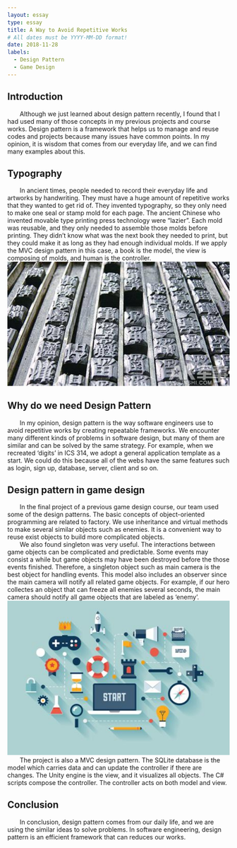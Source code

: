 ```yaml
---
layout: essay
type: essay
title: A Way to Avoid Repetitive Works
# All dates must be YYYY-MM-DD format!
date: 2018-11-28
labels:
  - Design Pattern
  - Game Design
---
```


<h2>Introduction  </h2>
<div style="text-indent:2em">
Although we just learned about design pattern recently, I found that I had used many of those concepts in my previous projects and course works. Design pattern is a framework that helps us to manage and reuse codes and projects because many issues have common points.  
In my opinion, it is wisdom that comes from our everyday life, and we can find many examples about this. 

</div>
<h2>Typography  </h2>
<div style="text-indent:2em">
In ancient times, people needed to record their everyday life and artworks by handwriting. They must have a huge amount of repetitive works that they wanted to get rid of.
They invented typography, so they only need to make one seal or stamp mold for each page. The ancient Chinese who invented movable type printing press technology were “lazier”. Each mold was reusable, and they only needed to assemble those molds before printing. They didn’t know what was the next book they needed to print, but they could make it as long as they had enough individual molds. If we apply the MVC design pattern in this case, a book is the model, the view is composing of molds, and human is the controller.
<img class="padding-left" width = "600" length = "400"  src="../images/type.jpg">
</div>
<h2>Why do we need Design Pattern  </h2>
<div style="text-indent:2em">
In my opinion, design pattern is the way software engineers use to avoid repetitive works by creating repeatable frameworks. We encounter many different kinds of problems in software design, but many of them are similar and can be solved by the same strategy. For example, when we recreated ‘digits’ in ICS 314, we adopt a general application template as a start. We could do this because all of the webs have the same features such as login, sign up, database, server, client and so on. 
</div>

<h2>Design pattern in game design</h2>
<div style="text-indent:2em">
	In the final project of a previous game design course, our team used some of the design patterns. The basic concepts of object-oriented programming are related to factory.  We use inheritance and virtual methods to make several similar objects such as enemies. It is a convenient way to reuse exist objects to build more complicated objects.
</div> 
<div style="text-indent:2em">
We also found singleton was very useful. The interactions between game objects can be complicated and predictable. Some events may consist a while but game objects may have been destroyed before the those events finished. Therefore, a singleton object such as main camera is the best object for handling events. This model also includes an observer since the main camera will notify all related game objects. For example, if our hero collectes an object that can freeze all enemies several seconds, the main camera should notify all game objects that are labeled as ‘enemy’. 
</div>
<img class="padding-left" width = "600" length = "400"  src="../images/gamedesign.jpg">
<div style="text-indent:2em">
The project is also a MVC design pattern. The SQLite database is the model which carries data and can update the controller if there are changes. The Unity engine is the view, and it visualizes all objects. The C# scripts compose the controller. The controller acts on both model and view. 
</div>

<h2>Conclusion </h2>
<div style="text-indent:2em">
In conclusion, design pattern comes from our daily life, and we are using the similar ideas to solve problems. In software engineering, design pattern is an efficient framework that can reduces our works.
	
</div>
